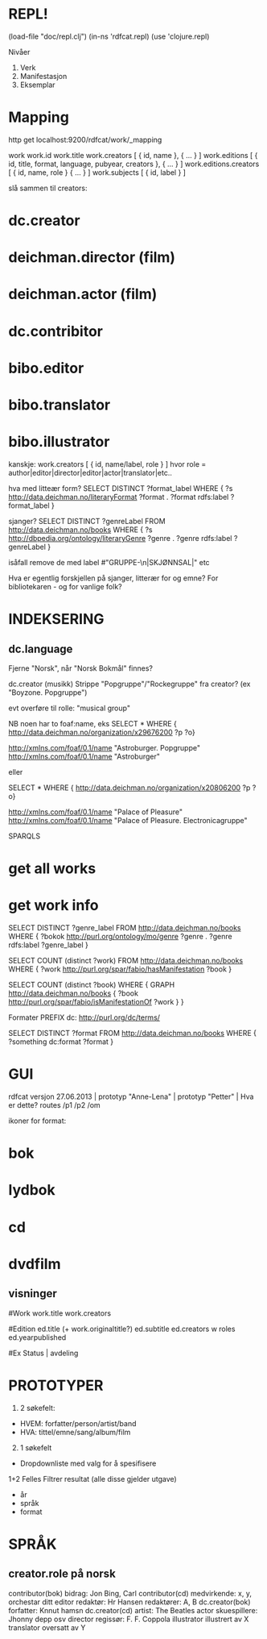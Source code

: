 REPL!
=====
(load-file "doc/repl.clj")
(in-ns 'rdfcat.repl)
(use 'clojure.repl)

Nivåer
1. Verk
2. Manifestasjon
3. Eksemplar



Mapping
=========

http get localhost:9200/rdfcat/work/_mapping

work
work.id
work.title
work.creators [ { id, name }, { ... } ]
work.editions [ { id, title, format, language, pubyear, creators }, { ... } ]
work.editions.creators [ { id, name, role } { ... } ]
work.subjects [ { id, label } ]


slå sammen til creators:
# dc.creator
# deichman.director (film)
# deichman.actor (film)
# dc.contribitor
# bibo.editor
# bibo.translator
# bibo.illustrator

kanskje:
work.creators [ { id, name/label, role } ]
hvor role = author|editor|director|editor|actor|translator|etc..

hva med litteær form?
SELECT DISTINCT ?format_label
WHERE { ?s <http://data.deichman.no/literaryFormat> ?format . ?format rdfs:label ?format_label }

sjanger?
SELECT DISTINCT ?genreLabel 
FROM <http://data.deichman.no/books>
WHERE { ?s <http://dbpedia.org/ontology/literaryGenre> ?genre . ?genre rdfs:label ?genreLabel }

isåfall remove de med label #"GRUPPE-\n|SKJØNNSAL|" etc

Hva er egentlig forskjellen på sjanger, litterær for og emne?
For bibliotekaren - og for vanlige folk?



INDEKSERING
===========

dc.language
-----------
Fjerne "Norsk", når "Norsk Bokmål" finnes?

dc.creator (musikk)
Strippe "Popgruppe"/"Rockegruppe"  fra creator? (ex "Boyzone. Popgruppe")

evt overføre til rolle: "musical group"

NB noen har to foaf:name, eks
SELECT * WHERE { <http://data.deichman.no/organization/x29676200> ?p ?o}

http://xmlns.com/foaf/0.1/name  "Astroburger. Popgruppe"
http://xmlns.com/foaf/0.1/name  "Astroburger"

eller

SELECT * WHERE { <http://data.deichman.no/organization/x20806200> ?p ?o}

http://xmlns.com/foaf/0.1/name  "Palace of Pleasure"
http://xmlns.com/foaf/0.1/name  "Palace of Pleasure. Electronicagruppe"

SPARQLS
# get all works
# get work info



SELECT DISTINCT ?genre_label
FROM <http://data.deichman.no/books>
WHERE { ?bokok <http://purl.org/ontology/mo/genre> ?genre .
        ?genre rdfs:label ?genre_label
}

SELECT COUNT (distinct ?work)
FROM <http://data.deichman.no/books>
WHERE {
   ?work <http://purl.org/spar/fabio/hasManifestation> ?book
}

SELECT COUNT (distinct ?book)
WHERE {
   GRAPH <http://data.deichman.no/books> { ?book <http://purl.org/spar/fabio/isManifestationOf> ?work }
}

Formater
PREFIX dc: <http://purl.org/dc/terms/>

SELECT DISTINCT ?format
FROM <http://data.deichman.no/books>
WHERE {
  ?something dc:format ?format
}



GUI
=================

rdfcat versjon 27.06.2013 | prototyp "Anne-Lena" | prototyp "Petter" | Hva er dette?
routes
/p1
/p2
/om

ikoner for format:
# bok
# lydbok
# cd
# dvdfilm

visninger
---------

#Work
work.title
work.creators

#Edition
ed.title (+ work.originaltitle?)
ed.subtitle
ed.creators w roles
ed.yearpublished

#Ex
Status | avdeling



PROTOTYPER
===========
1. 2 søkefelt:

* HVEM: forfatter/person/artist/band
* HVA: tittel/emne/sang/album/film

2. 1 søkefelt

* Dropdownliste med valg for å spesifisere



1+2 Felles
Filtrer resultat (alle disse gjelder utgave)
* år
* språk
* format


SPRÅK
=====

creator.role     på norsk
----------------------------------
contributor(bok) bidrag: Jon Bing, Carl 
contributor(cd)  medvirkende: x, y, orchestar ditt
editor           redaktør: Hr Hansen
                 redaktører: A, B
dc.creator(bok)  forfatter: Knnut hamsn
dc.creator(cd)   artist: The Beatles
actor            skuespillere: Jhonny depp osv
director         regissør: F. F. Coppola
illustrator      illustrert av X
translator       oversatt av Y


